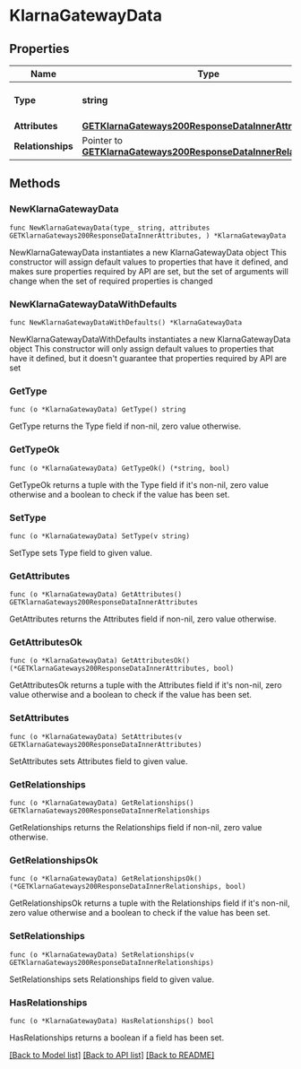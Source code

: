 # KlarnaGatewayData

## Properties

Name | Type | Description | Notes
------------ | ------------- | ------------- | -------------
**Type** | **string** | The resource&#39;s type | [default to "klarna_gateways"]
**Attributes** | [**GETKlarnaGateways200ResponseDataInnerAttributes**](GETKlarnaGateways200ResponseDataInnerAttributes.md) |  | 
**Relationships** | Pointer to [**GETKlarnaGateways200ResponseDataInnerRelationships**](GETKlarnaGateways200ResponseDataInnerRelationships.md) |  | [optional] 

## Methods

### NewKlarnaGatewayData

`func NewKlarnaGatewayData(type_ string, attributes GETKlarnaGateways200ResponseDataInnerAttributes, ) *KlarnaGatewayData`

NewKlarnaGatewayData instantiates a new KlarnaGatewayData object
This constructor will assign default values to properties that have it defined,
and makes sure properties required by API are set, but the set of arguments
will change when the set of required properties is changed

### NewKlarnaGatewayDataWithDefaults

`func NewKlarnaGatewayDataWithDefaults() *KlarnaGatewayData`

NewKlarnaGatewayDataWithDefaults instantiates a new KlarnaGatewayData object
This constructor will only assign default values to properties that have it defined,
but it doesn't guarantee that properties required by API are set

### GetType

`func (o *KlarnaGatewayData) GetType() string`

GetType returns the Type field if non-nil, zero value otherwise.

### GetTypeOk

`func (o *KlarnaGatewayData) GetTypeOk() (*string, bool)`

GetTypeOk returns a tuple with the Type field if it's non-nil, zero value otherwise
and a boolean to check if the value has been set.

### SetType

`func (o *KlarnaGatewayData) SetType(v string)`

SetType sets Type field to given value.


### GetAttributes

`func (o *KlarnaGatewayData) GetAttributes() GETKlarnaGateways200ResponseDataInnerAttributes`

GetAttributes returns the Attributes field if non-nil, zero value otherwise.

### GetAttributesOk

`func (o *KlarnaGatewayData) GetAttributesOk() (*GETKlarnaGateways200ResponseDataInnerAttributes, bool)`

GetAttributesOk returns a tuple with the Attributes field if it's non-nil, zero value otherwise
and a boolean to check if the value has been set.

### SetAttributes

`func (o *KlarnaGatewayData) SetAttributes(v GETKlarnaGateways200ResponseDataInnerAttributes)`

SetAttributes sets Attributes field to given value.


### GetRelationships

`func (o *KlarnaGatewayData) GetRelationships() GETKlarnaGateways200ResponseDataInnerRelationships`

GetRelationships returns the Relationships field if non-nil, zero value otherwise.

### GetRelationshipsOk

`func (o *KlarnaGatewayData) GetRelationshipsOk() (*GETKlarnaGateways200ResponseDataInnerRelationships, bool)`

GetRelationshipsOk returns a tuple with the Relationships field if it's non-nil, zero value otherwise
and a boolean to check if the value has been set.

### SetRelationships

`func (o *KlarnaGatewayData) SetRelationships(v GETKlarnaGateways200ResponseDataInnerRelationships)`

SetRelationships sets Relationships field to given value.

### HasRelationships

`func (o *KlarnaGatewayData) HasRelationships() bool`

HasRelationships returns a boolean if a field has been set.


[[Back to Model list]](../README.md#documentation-for-models) [[Back to API list]](../README.md#documentation-for-api-endpoints) [[Back to README]](../README.md)


